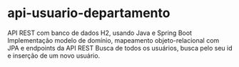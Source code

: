 # api-usuario-departamento

API REST com banco de dados H2, usando Java e Spring Boot
Implementação modelo de domínio, mapeamento objeto-relacional com JPA e endpoints da API REST
Busca de todos os usuários, busca pelo seu id e inserção de um novo usuário.
